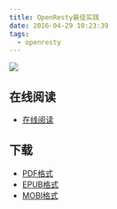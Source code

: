 ```yaml
---
title: OpenResty最佳实践
date: 2016-04-29 10:23:39
tags:
  - openresty
---
```


![](https://ek8whxe.cloudimg.io/s/width/226/https://www.gitbook.com/cover/book/moonbingbing/openresty-best-practices.jpg)

<!--more-->

## 在线阅读 ##

+ [在线阅读](https://www.gitbook.com/book/moonbingbing/openresty-best-practices/details)

## 下载 ##

+ [PDF格式](https://www.gitbook.com/download/pdf/book/moonbingbing/openresty-best-practices)
+ [EPUB格式](https://www.gitbook.com/download/epub/book/moonbingbing/openresty-best-practices)
+ [MOBI格式](https://www.gitbook.com/download/mobi/book/moonbingbing/openresty-best-practices)

